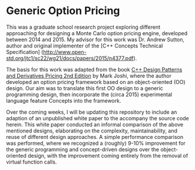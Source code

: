 # Generic Option Pricing

This was a graduate school research project exploring different approaching for designing a Monte Carlo option pricing engine, developed between 2014 and 2015. My advisor for this work was Dr. Andrew Sutton, author and original implementer of the [C++ Concepts Technical Specification] (http://www.open-std.org/jtc1/sc22/wg21/docs/papers/2015/n4377.pdf).

The basis for this work was adapted from the book [C++ Design Patterns and Derivatives Pricing 2nd Edition](https://www.amazon.com/Patterns-Derivatives-Pricing-Mathematics-Finance/dp/0521721628) by Mark Joshi, where the author developed an option pricing framework based on an object-oriented (OO) design.  Our aim was to translate this first OO design to a generic programming design, then incorporate the (circa 2015) experimental language feature Concepts into the framework.

Over the coming weeks, I will be updating this repository to include an adaption of an unpublished white paper to the accompany the source code herein.  This white paper conducted an informal comparison of the above mentioned designs, elaborating on the complexity, maintainability, and reuse of different design approaches.  A simple performance comparison was performed, where we recognized a (roughly) 9-10% improvement for the generic programming and concept-driven designs over the object-oriented design, with the improvement coming entirely from the removal of virtual function calls.
